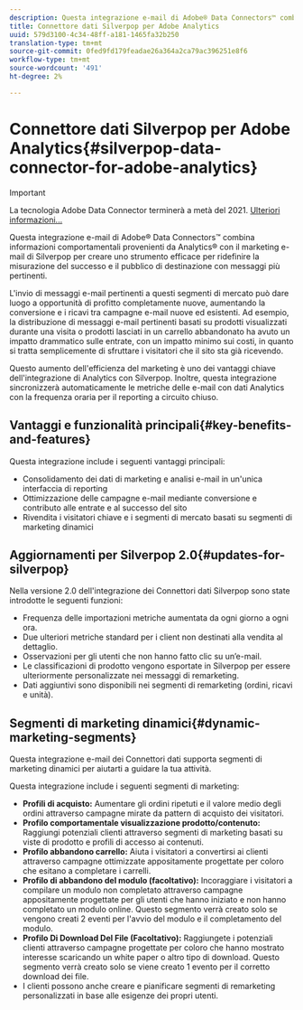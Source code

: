 ```yaml
---
description: Questa integrazione e-mail di Adobe® Data Connectors™ combina informazioni comportamentali provenienti da  Analytics® con il marketing e-mail di Silverpop per creare uno strumento efficace per ridefinire la misurazione del successo e il pubblico di destinazione con messaggi più pertinenti.
title: Connettore dati Silverpop per Adobe Analytics
uuid: 579d3100-4c34-48ff-a181-1465fa32b250
translation-type: tm+mt
source-git-commit: 0fed9fd179feadae26a364a2ca79ac396251e8f6
workflow-type: tm+mt
source-wordcount: '491'
ht-degree: 2%

---
```



# Connettore dati Silverpop per Adobe Analytics{#silverpop-data-connector-for-adobe-analytics}

>[!IMPORTANT]
>
>La tecnologia Adobe Data Connector terminerà a metà del 2021. [Ulteriori informazioni...](/help/import/data-connectors/data-connectors-eol.md)

Questa integrazione e-mail di Adobe® Data Connectors™ combina informazioni comportamentali provenienti da  Analytics® con il marketing e-mail di Silverpop per creare uno strumento efficace per ridefinire la misurazione del successo e il pubblico di destinazione con messaggi più pertinenti.

L&#39;invio di messaggi e-mail pertinenti a questi segmenti di mercato può dare luogo a opportunità di profitto completamente nuove, aumentando la conversione e i ricavi tra campagne e-mail nuove ed esistenti. Ad esempio, la distribuzione di messaggi e-mail pertinenti basati su prodotti visualizzati durante una visita o prodotti lasciati in un carrello abbandonato ha avuto un impatto drammatico sulle entrate, con un impatto minimo sui costi, in quanto si tratta semplicemente di sfruttare i visitatori che il sito sta già ricevendo.

Questo aumento dell&#39;efficienza del marketing è uno dei vantaggi chiave dell&#39;integrazione di  Analytics con Silverpop. Inoltre, questa integrazione sincronizzerà automaticamente le metriche delle e-mail con  dati Analytics con la frequenza oraria per il reporting a circuito chiuso.

## Vantaggi e funzionalità principali{#key-benefits-and-features}

Questa integrazione include i seguenti vantaggi principali:

* Consolidamento dei dati di marketing e analisi e-mail in un&#39;unica interfaccia di reporting
* Ottimizzazione delle campagne e-mail mediante conversione e contributo alle entrate e al successo del sito
* Rivendita i visitatori chiave e i segmenti di mercato basati su segmenti di marketing dinamici

## Aggiornamenti per Silverpop 2.0{#updates-for-silverpop}

Nella versione 2.0 dell&#39;integrazione dei Connettori dati Silverpop sono state introdotte le seguenti funzioni:

* Frequenza delle importazioni metriche aumentata da ogni giorno a ogni ora.
* Due ulteriori metriche standard per i client non destinati alla vendita al dettaglio.
* Osservazioni per gli utenti che non hanno fatto clic su un’e-mail.
* Le classificazioni di prodotto vengono esportate in Silverpop per essere ulteriormente personalizzate nei messaggi di remarketing.
* Dati aggiuntivi sono disponibili nei segmenti di remarketing (ordini, ricavi e unità).

## Segmenti di marketing dinamici{#dynamic-marketing-segments}

Questa integrazione e-mail dei Connettori dati supporta segmenti di marketing dinamici per aiutarti a guidare la tua attività.

Questa integrazione include i seguenti segmenti di marketing:

* **Profili di acquisto:** Aumentare gli ordini ripetuti e il valore medio degli ordini attraverso campagne mirate da pattern di acquisto dei visitatori.
* **Profilo comportamentale visualizzazione prodotto/contenuto:** Raggiungi potenziali clienti attraverso segmenti di marketing basati su viste di prodotto e profili di accesso ai contenuti.
* **Profilo abbandono carrello:** Aiuta i visitatori a convertirsi ai clienti attraverso campagne ottimizzate appositamente progettate per coloro che esitano a completare i carrelli.
* **Profilo di abbandono del modulo (facoltativo):** Incoraggiare i visitatori a compilare un modulo non completato attraverso campagne appositamente progettate per gli utenti che hanno iniziato e non hanno completato un modulo online. Questo segmento verrà creato solo se vengono creati 2 eventi per l&#39;avvio del modulo e il completamento del modulo.
* **Profilo Di Download Del File (Facoltativo):** Raggiungete i potenziali clienti attraverso campagne progettate per coloro che hanno mostrato interesse scaricando un white paper o altro tipo di download. Questo segmento verrà creato solo se viene creato 1 evento per il corretto download dei file.
* I clienti possono anche creare e pianificare segmenti di remarketing personalizzati in base alle esigenze dei propri utenti.
